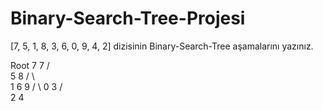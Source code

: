# Binary-Search-Tree-Projesi

[7, 5, 1, 8, 3, 6, 0, 9, 4, 2] dizisinin Binary-Search-Tree aşamalarını yazınız.

Root 7
                                7
                              /   \
                             5     8
                            / \      \
                           1   6      9
                         / \ 
                        0    3
                             / \
                            2   4
